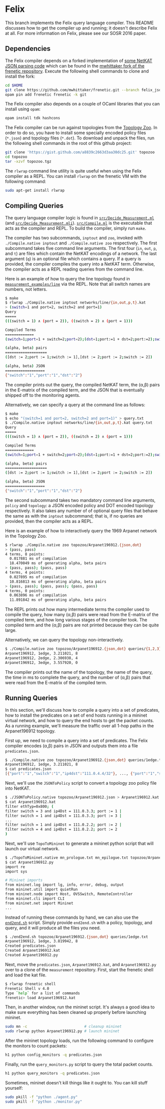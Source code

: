 # Felix #
This branch implements the Felix query language compiler. This README discusses
how to get the compiler up and running; it doesn't describe Felix at all. For
more information on Felix, please see our SOSR 2016 paper.

## Dependencies ##
The Felix compiler depends on a forked implementation of [some NetKAT JSON
parsing code][netkat_json] which can be found in the [mwhittaker fork of the
frenetic repository][mwhittaker_frenetic]. Execute the following shell commands
to clone and install the fork:

```bash
cd $HOME
git clone https://github.com/mwhittaker/frenetic.git --branch felix_json
opam pin add frenetic frenetic -k git
```

The Felix compiler also depends on a couple of OCaml libraries that you can
install using `opam`:

```bash
opam install tdk hashcons
```

The Felix compiler can be run against topologies from the [Topology
Zoo][topo_zoo]. In order to do so, you have to install some specially encoded
policy files (`*.json`) and topology files (`*.dot`). To download and unpack
the files, run the following shell commands in the root of this github project:

```bash
git clone 'https://gist.github.com/a8839c2663d3aa30dc25.git' topozoo
cd topozoo
tar -xzvf topozoo.tgz
```

The `rlwrap` command line utility is quite useful when using the Felix compiler
as a REPL. You can install `rlwrap` on the frenetic VM with the following
command:

```bash
sudo apt-get install rlwrap
```

## Compiling Queries ##
The query language compiler logic is found in
[`src/Decide_Measurement.ml`](src/Decide_Measurement.ml) (and
[`src/Decide_Measurement.mli`](src/Decide_Measurement.mli)).
[`src/Compile.ml`](src/Compile.ml) is the executable that acts as the compiler
and REPL. To build the compiler, simply run `make`.

The compiler has two subcommands, `inptout` and `zoo`, invoked with
`./Compile.native inptout` and `./Compile.native zoo` respectively. The first
subcommand takes five command line arguments. The first four (`in`, `out`, `p`,
and `t`) are files which contain the NetKAT encodings of a network. The last
argument (`q`) is an optional file which contains a query. If a query is
provided, the compiler compiles the query into a NetKAT term. Otherwise, the
compiler acts as a REPL reading queries from the command line.

Here is an example of how to query the line topology found in
[`measurement_examples/line`](measurement_examples/line) via the REPL. Note
that all switch names are numbers, not letters.

```bash
$ make
$ rlwrap ./Compile.native inptout networks/line/{in,out,p,t}.kat
> (switch=1 and port=2, switch=2 and port=1)
Query
=====
(((switch = 1) ∧ (port = 2)), ((switch = 2) ∧ (port = 1)))

Compiled Terms
=============
(switch=1;port=1 + switch=2;port=2);(dst=1;port:=1 + dst=2;port:=2);switch=1;port=2;(switch=1;port=2;switch:=2;port:=1 + switch=2;port=1;switch:=1;port:=2);switch=2;port=1;(dst=1;port:=1 + dst=2;port:=2);(switch=1;port=1 + switch=2;port=2)

(alpha, beta) pairs
===================
([dst := 2;port := 1;switch := 1],[dst := 2;port := 2;switch := 2])

(alpha, beta) JSON
==================
{"switch":"1","port":"1","dst":"2"}
```

The compiler prints out the query, the compiled NetKAT term, the (α,β) pairs in
the E-matrix of the compiled term, and the JSON that is eventually shipped off
to the monitoring agents.

Alternatively, we can specify a query at the command line as follows:

```bash
$ make
$ echo "(switch=1 and port=2, switch=2 and port=1)" > query.txt
$ ./Compile.native inptout networks/line/{in,out,p,t}.kat query.txt
Query
=====
(((switch = 1) ∧ (port = 2)), ((switch = 2) ∧ (port = 1)))

Compiled Terms
=============
(switch=1;port=1 + switch=2;port=2);(dst=1;port:=1 + dst=2;port:=2);switch=1;port=2;(switch=1;port=2;switch:=2;port:=1 + switch=2;port=1;switch:=1;port:=2);switch=2;port=1;(dst=1;port:=1 + dst=2;port:=2);(switch=1;port=1 + switch=2;port=2)

(alpha, beta) pairs
===================
([dst := 2;port := 1;switch := 1],[dst := 2;port := 2;switch := 2])

(alpha, beta) JSON
==================
{"switch":"1","port":"1","dst":"2"}
```

The second subcommand takes two mandatory command line arguments, `policy` and
`topology`: a JSON encoded policy and DOT encoded topology respectively. It
also takes any number of of optional query files that behave the same as with
the `inptout` subcommand; that is, if no queries are provided, then the
compiler acts as a REPL.

Here is an example of how to interactively query the 1969 Arpanet network in
the Topology Zoo.

```bash
$ rlwrap ./Compile.native zoo topozoo/Arpanet196912.{json,dot}
> (pass, pass)
4 terms, 8 points:
  0.017881 ms of compilation
  18.470049 ms of generating alpha, beta pairs
> (pass, pass); (pass, pass)
4 terms, 4 points:
  0.027895 ms of compilation
  10.816813 ms of generating alpha, beta pairs
> (pass, pass); (pass, pass); (pass, pass)
4 terms, 0 points:
  0.063896 ms of compilation
  11.891842 ms of generating alpha, beta pairs
```

The REPL prints out how many intermediate terms the compiler used to compile
the query, how many (α,β) pairs were read from the E-matrix of the compiled
term, and how long various stages of the compiler took. The compiled term and
the (α,β) pairs are not printed because they can be quite large.

Alternatively, we can query the topology non-interactively.

```bash
$ ./Compile.native zoo topozoo/Arpanet196912.{json,dot} queries/{1,2,3}edge.txt
Arpanet196912, 1edge, 3.211021, 8
Arpanet196912, 2edge, 2.306938, 4
Arpanet196912, 3edge, 3.557920, 0
```

The compiler prints out the name of the topology, the name of the query, the
time in ms to complete the query, and the number of (α,β) pairs that were read
from the E-matrix of the compiled term.

## Running Queries ##
In this section, we'll discuss how to compile a query into a set of predicates,
how to install the predicates on a set of end hosts running in a mininet
virtual network, and how to query the end hosts to get the packet counts. As a
running example, we'll measure the traffic over all 1-hop paths in the
Arpanet196912 topology.

First up, we need to compile a query into a set of predicates. The Felix
compiler encodes (α,β) pairs in JSON and outputs them into a file
`predicates.json`.

```bash
$ ./Compile.native zoo topozoo/Arpanet196912.{json,dot} queries/1edge.txt
Arpanet196912, 1edge, 3.211021, 8
$ cat predicates.json
[{"port":"1","switch":"1","ip4dst":"111.0.4.4/32"}, ..., {"port":"1","switch":"2","ip4dst":"111.0.1.1/32"}]
```

Next, we'll use the `JSONToPolicy` script to convert a topology zoo policy file
into NetKAT.
```bash
$ ./JSONToPolicy.native topozoo/Arpanet196912.json > Arpanet196912.kat
$ cat Arpanet196912.kat
filter ethTyp=0x800; (
filter switch = 3 and ip4Dst = 111.0.3.3; port := 1 |
filter switch = 1 and ip4Dst = 111.0.3.3; port := 3 |
...
filter switch = 1 and ip4Dst = 111.0.2.2; port := 2 |
filter switch = 4 and ip4Dst = 111.0.2.2; port := 2
)
```

Next, we'll use `TopoToMininet` to generate a mininet python script that will
launch our virtual network.

```bash
$ ./TopoToMininet.native mn_prologue.txt mn_epilogue.txt topozoo/Arpanet196912.dot > Arpanet196912.py
$ cat Arpanet196912.py
import re
import sys

# Mininet imports
from mininet.log import lg, info, error, debug, output
from mininet.util import quietRun
from mininet.node import Host, OVSSwitch, RemoteController
from mininet.cli import CLI
from mininet.net import Mininet
...
```

Instead of running these commands by hand, we can also use the
[`end2end.sh`](end2end.sh) script. Simply provide `end2end.sh` with a policy,
topology, and query, and it will produce all the files you need.

```bash
$ ./end2end.sh topozoo/Arpanet196912.{json,dot} queries/1edge.txt
Arpanet196912, 1edge, 3.819942, 8
Created predicates.json
Created Arpanet196912.kat
Created Arpanet196912.py
```

Next, move the `predicates.json`, `Arpanet196912.kat`, and `Arpanet196912.py`
over to a clone of the `measurement` repository. First, start the frenetic
shell and load the kat file.

```bash
$ rlwrap frenetic shell
Frenetic Shell v 4.0
Type `help` for a list of commands
frenetic> load Arpanet196912.kat
```

Then, in another window, run the mininet script. It's always a good idea to
make sure everything has been cleaned up properly before launching mininet.

```bash
sudo mn -c                          # cleanup mininet
sudo rlwrap python Arpanet196912.py # launch mininet
```

After the mininet topology loads, run the following command to configure the
monitors to count packets:

```bash
h1 python config_monitors -q predicates.json
```

Finally, run the `query_monitors.py` script to query the total packet counts.

```bash
h1 python query_monitors -q predicates.json
```

Sometimes, mininet doesn't kill things like it ought to. You can kill stuff
yourself:

```bash
sudo pkill -f "python ./agent.py"
sudo pkill -f "python ./monitor.py"
```

[mwhittaker_frenetic]: https://github.com/mwhittaker/frenetic
[netkat_json]:         https://github.com/frenetic-lang/frenetic/blob/master/lib/Frenetic_NetKAT_Json.ml
[topo_zoo]:            http://www.topology-zoo.org/
